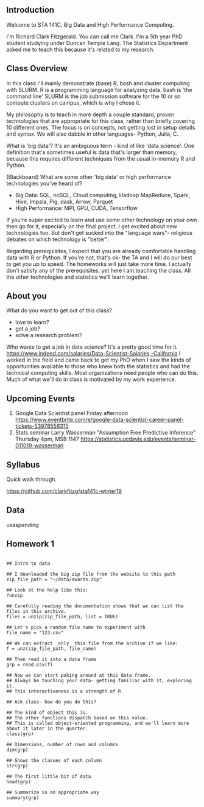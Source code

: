## Introduction

Welcome to STA 141C, Big Data and High Performance Computing.

I'm Richard Clark Fitzgerald.
You can call me Clark.
I'm a 5th year PhD student studying under Duncan Temple Lang.
The Statistics Department asked me to teach this because it's related to my research.


## Class Overview

In this class I'll mainly demonstrate (base) R, bash and cluster computing with SLURM.
R is a programming language for analyzing data.
bash is 'the command line'
SLURM is the job submission software for the 10 or so compute clusters on campus, which is why I chose it.

My philosophy is to teach in more depth a couple standard, proven technologies that are appropriate for this class, rather than briefly covering 10 different ones.
The focus is on concepts, not getting lost in setup details and syntax.
We will also dabble in other languages- Python, Julia, C.

What is 'big data'?
It's an ambiguous term - kind of like 'data science'.
One definition that's sometimes useful is data that's larger than memory, because this requires different techniques from the usual in-memory R and Python.

(Blackboard)
What are some other 'big data' or high performance technologies you've heard of?

- Big Data: SQL, noSQL, Cloud computing, Hadoop MapReduce, Spark, Hive, Impala, Pig, dask, Arrow, Parquet
- High Performance: MPI, GPU, CUDA, Tensorflow

If you're super excited to learn and use some other technology on your own then go for it, especially on the final project.
I get excited about new technologies too.
But don't get sucked into the "language wars"- religious debates on which technology is "better".

Regarding prerequisites, I expect that you are already comfortable handling data with R or Python.
If you're not, that's ok- the TA and I will do our best to get you up to speed.
The homeworks will just take more time.
I actually don't satisfy any of the prerequisites, yet here I am teaching the class.
All the other technologies and statistics we'll learn together.


## About you

What do you want to get out of this class?

- love to learn?
- get a job?
- solve a research problem?

Who wants to get a job in data science?
It's a pretty good time for it.
https://www.indeed.com/salaries/Data-Scientist-Salaries,-California
I worked in the field and came back to get my PhD when I saw the kinds of opportunities available to those who knew both the statistics and had the technical computing skills.
Most organizations need people who can do this.
Much of what we'll do in class is motivated by my work experience.


## Upcoming Events

1. Google Data Scientist panel Friday afternoon https://www.eventbrite.com/e/google-data-scientist-career-panel-tickets-53978556315
1. Stats seminar Larry Wasserman "Assumption Free Predictive Inference" Thursday 4pm, MSB 1147 https://statistics.ucdavis.edu/events/seminar-011019-wasserman


## Syllabus

Quick walk through.

https://github.com/clarkfitzg/sta141c-winter19


## Data

usaspending


## Homework 1

```{r}

## Intro to data

## I downloaded the big zip file from the website to this path
zip_file_path = "~/data/awards.zip"

## Look at the help like this:
?unzip

## Carefully reading the documentation shows that we can list the files in this archive.
files = unzip(zip_file_path, list = TRUE)

## Let's pick a random file name to experiment with
file_name = "123.csv"

## We can extract _only_ this file from the archive if we like:
f = unz(zip_file_path, file_name)

## Then read it into a data frame
grp = read.csv(f)

## Now we can start poking around at this data frame.
## Always be touching your data- getting familiar with it, exploring it.
## This interactiveness is a strength of R.

## Ask class- how do you do this?

## The kind of object this is.
## The other functions dispatch based on this value.
## This is called object-oriented programming, and we'll learn more about it later in the quarter.
class(grp)

## Dimensions, number of rows and columns
dim(grp)

## Shows the classes of each column
str(grp)

## The first little bit of data
head(grp)

## Summarize in an appropriate way
summary(grp)

```
